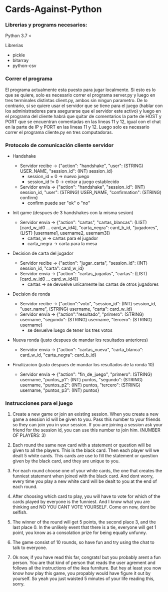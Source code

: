 # Cards-Against-Python

### Librerias y programs necesarios:
Python 3.7 <

Librerias
- pickle
- bitarray
- python-csv

### Correr el programa
El programa actualmente esta puesto para jugar localmente. Si esto es lo que se quiere, solo es necesario correr el programa server.py y luego en tres 
terminales distintas client.py, ambos sin ningun parametro. De lo contrario, si se quiere usar el servidor que se tiene para el juego (hablar con los administradores
para asegurarse que el servidor este activo) y luego en el programa del cliente habrá que quitar de comentarios la parte de HOST y PORT que se encuentran comentadas
en las lineas 11 y 12, igual con el chat en la parte de IP y PORT en las lineas 11 y 12. Luego solo es necesario correr el programa cliente.py en tres computadoras.

### Protocolo de comunicación cliente servidor 
- Handshake
  - Servidor recibe -> {"action": "handshake", "user": (STRING) USER_NAME, "session_id": (INT) session_id}
    - session_id = 0  -> nuevo juego
    - session_id != 0 -> entrar a juego establecido
  - Servidor envia  -> {"action": "handshake", "session_id": (INT) session_id, "user": (STRING) USER_NAME, "confirmation": (STRING) confirm}
    - confirm puede ser "ok" o "no"

- Init game (despues de  3 handshakes con la misma sesion)
  - Servidor envia  -> {"action": "cartas", "cartas_blancas": (LIST) [card_w_id0 ... card_w_id4], "carta_negra": card_b_id, "jugadores", (LIST) [username1, username2, usernam3]}
    - cartas_w -> cartas para el jugador
    - carta_negra -> carta para la mesa
    
- Decision de carta del jugador
  - Servidor recibe -> {"action": "jugar_carta", "session_id": (INT) session_id, "carta": card_w_id}
  - Servidor envia  -> {"action": "cartas_jugadas", "cartas": (LIST) [card_w_id0 ... card_w_id4]}
    - cartas -> se devuelve unicamente las cartas de otros jugadores

- Decision de ronda
  - Servidor recibe -> {"action":"voto", "session_id": (INT) session_id, "user_name", (STRING) username, "carta": card_w_id}
  - Servidor envia  -> {"action":"resultado", "primero": (STRING) username, "segundo": (STRING) username, "tercero": (STRING) username}
    - se devuelve luego de tener los tres votos

- Nueva ronda (justo despues de mandar los resultados anteriores)
  - Servidor envia  -> {"action": "cartas_nueva", "carta_blanca": card_w_id, "carta_negra": card_b_id}
    
- Finalizacion (justo despues de mandar los resultados de la ronda 10)
  - Servidor envia  -> {"action": "fin_de_juego", "primero": (STRING) username, "puntos_p1": (INT) puntos, "segundo": (STRING) username, "puntos_p2": (INT) puntos, "tercero": (STRING) username, "puntos_p3": (INT) puntos}
  
  
### Instrucciones para el juego
1. Create a new game or join an existing session. When you create a new game
a session id will be given to you. Pass this number to your friends so they 
can join you in your session. If you are joining a session ask your friend for
the session id, you can use this number to join him. (NUMBER OF PLAYERS: 3)

2. Each round the same new card with a statement or question will be given to all 
the players. This is the black card. Then each player will we dealt 5 white cards. 
This cards are use to fill the statement or question given by the black card, and
they are unique to you.

3. For each round choose one of your white cards, the one that creates the funniest
statement when joined with the black card. And dont worry, every time you play a new
white card will be dealt to you at the end of each round.

4. After choosing which card to play, you will have to vote for which of the cards 
played by everyone is the funniest. And I know what you are thinking and NO YOU CANT 
VOTE YOURSELF. Come on now, dont be selfish.

5. The winner of the round will get 5 points, the second place 3, and the last place 0.
In the unlikely event that there is a tie, everyone will get 1 point, you know as a
consolation prize for being equally unfunny.

6. The game consist of 10 rounds, so have fun and try using the chat to talk to 
everyone.

7. Ok now, if you have read this far, congrats! but you probably arent a fun person. You are
that kind of person that reads the user agrement and follows all the instructions of the
ikea furniture. But hey at least you now know how play this game, you propably would have 
figure it out by yourself. So yeah you just waisted 5 minutes of your life reading this,
sorry.
 
  
   
 
 
  
  
